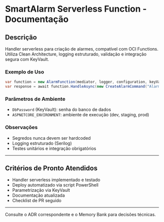 # SmartAlarm Serverless Function - Documentação

## Descrição

Handler serverless para criação de alarmes, compatível com OCI Functions. Utiliza Clean Architecture, logging estruturado, validação e integração segura com KeyVault.

### Exemplo de Uso

```csharp
var function = new AlarmFunction(mediator, logger, configuration, keyVaultProvider);
var response = await function.HandleAsync(new CreateAlarmCommand("Alarme Teste", ...));
```

### Parâmetros de Ambiente

- `DbPassword` (KeyVault): senha do banco de dados
- `ASPNETCORE_ENVIRONMENT`: ambiente de execução (dev, staging, prod)

### Observações

- Segredos nunca devem ser hardcoded
- Logging estruturado (Serilog)
- Testes unitários e integração obrigatórios

---

## Critérios de Pronto Atendidos

- Handler serverless implementado e testado
- Deploy automatizado via script PowerShell
- Parametrização via KeyVault
- Documentação atualizada
- Checklist de PR seguido

---

Consulte o ADR correspondente e o Memory Bank para decisões técnicas.
